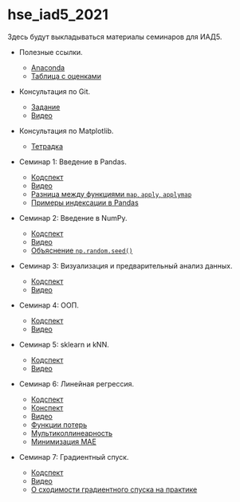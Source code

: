 # hse_iad5_2021
Здесь будут выкладываться материалы семинаров для ИАД5.

- Полезные ссылки.
  - [Anaconda](https://www.anaconda.com/products/individual)
  - [Таблица с оценками](https://docs.google.com/spreadsheets/d/1bveVtysWEZogdRssbqiNPovguRq3ejP7fMEMVHcNzaM/edit?usp=sharing)
  
- Консультация по Git.
  - [Задание](https://github.com/V-Marco/hse_iad5_2021/blob/main/misc/git_cons/git_cons.pdf)
  - [Видео](https://youtu.be/abGTdpA9aYo)

- Консультация по Matplotlib.
  - [Тетрадка](https://github.com/V-Marco/hse_iad5_2021/blob/main/misc/vis_cons/matplotlib_cons.ipynb)

- Семинар 1: Введение в Pandas.
  - [Кодспект](https://github.com/V-Marco/hse_iad5_2021/blob/main/seminar1/sem1_pandas.ipynb)
  - [Видео](https://youtu.be/qPJjyeLOm7w)
  - [Разница между функциями `map`, `apply`, `applymap`](https://stackoverflow.com/questions/19798153/difference-between-map-applymap-and-apply-methods-in-pandas)
  - [Примеры индексации в Pandas](https://github.com/V-Marco/hse_iad5_2021/blob/main/misc/pandas_indexing_examples.ipynb)
  
- Семинар 2: Введение в NumPy.
  - [Кодспект](https://github.com/V-Marco/hse_iad5_2021/blob/main/seminar2/sem02_numpy.ipynb)
  - [Видео](https://youtu.be/gOkitx_tnOg)
  - [Объяснение `np.random.seed()`](https://stackoverflow.com/questions/21494489/what-does-numpy-random-seed0-do)

- Семинар 3: Визуализация и предварительный анализ данных. 
  - [Кодспект](https://github.com/V-Marco/hse_iad5_2021/blob/main/seminar3/sem03_EDA.ipynb)
  - [Видео](https://youtu.be/OhS72gMNszw)
  
- Семинар 4: ООП.
  - [Кодспект](https://github.com/V-Marco/hse_iad5_2021/blob/main/seminar4/sem04_oop.ipynb)
  - [Видео](https://youtu.be/wtzh3asAgso)

- Семинар 5: sklearn и kNN.
  - [Кодспект](https://github.com/V-Marco/hse_iad5_2021/blob/main/seminar5/sem05-sklearn-knn.ipynb)
  - [Видео](https://youtu.be/cxLPW91HVBg)

- Семинар 6: Линейная регрессия.
  - [Кодспект](https://github.com/V-Marco/hse_iad5_2021/blob/main/seminar6/sem06_linreg.ipynb)
  - [Конспект](https://github.com/V-Marco/hse_iad5_2021/blob/main/seminar6/Sem_24_02.pdf)
  - [Видео](https://youtu.be/5IbdnDBb0WM)
  - [Функции потерь](https://heartbeat.fritz.ai/5-regression-loss-functions-all-machine-learners-should-know-4fb140e9d4b0)
  - [Мультиколлинеарность](https://stats.stackexchange.com/questions/361247/multicollinearity-and-predictive-performance)
  - [Минимизация MAE](https://stats.stackexchange.com/questions/355538/why-does-minimizing-the-mae-lead-to-forecasting-the-median-and-not-the-mean)

- Семинар 7: Градиентный спуск.
  - [Кодспект](https://github.com/V-Marco/hse_iad5_2021/blob/main/seminar7/sem07_grad.ipynb)
  - [Видео](https://youtu.be/lAP2j62T1ZQ)
  - [О сходимости градиентного спуска на практике](https://datascience.stackexchange.com/questions/24534/does-gradient-descent-always-converge-to-an-optimum)
 
